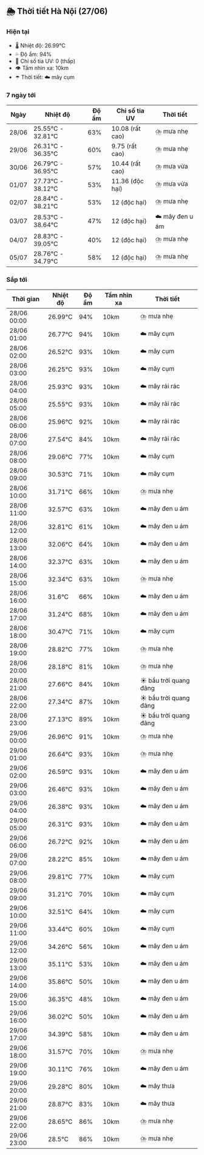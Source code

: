 ## 🌦️ Thời tiết Hà Nội (27/06)

### Hiện tại

- 🌡️ Nhiệt độ: 26.99℃
- 💦 Độ ẩm: 94%
- 🌟 Chỉ số tia UV: 0 (thấp)
- 👁️ Tầm nhìn xa: 10km
- ☂️ Thời tiết: ☁️ mây cụm

### 7 ngày tới

| Ngày | Nhiệt độ | Độ ẩm | Chỉ số tia UV | Thời tiết |
| --- | --- | --- | --- | --- |
| 28/06 | 25.55℃ - 32.81℃ | 63% | 10.08 (rất cao) | ⛈️ mưa nhẹ |
| 29/06 | 26.31℃ - 36.35℃ | 60% | 9.75 (rất cao) | ⛈️ mưa nhẹ |
| 30/06 | 26.79℃ - 36.95℃ | 57% | 10.44 (rất cao) | ⛈️ mưa vừa |
| 01/07 | 27.73℃ - 38.12℃ | 53% | 11.36 (độc hại) | ⛈️ mưa vừa |
| 02/07 | 28.84℃ - 38.21℃ | 53% | 12 (độc hại) | ⛈️ mưa nhẹ |
| 03/07 | 28.53℃ - 38.64℃ | 47% | 12 (độc hại) | ☁️ mây đen u ám |
| 04/07 | 28.83℃ - 39.05℃ | 40% | 12 (độc hại) | ⛈️ mưa nhẹ |
| 05/07 | 28.76℃ - 34.79℃ | 58% | 12 (độc hại) | ⛈️ mưa nhẹ |

### Sắp tới

| Thời gian | Nhiệt độ | Độ ẩm | Tầm nhìn xa | Thời tiết |
| --- | --- | --- | --- | --- |
| 28/06 00:00 | 26.99℃ | 94% | 10km | ⛈️ mưa nhẹ |
| 28/06 01:00 | 26.77℃ | 94% | 10km | ☁️ mây cụm |
| 28/06 02:00 | 26.52℃ | 93% | 10km | ☁️ mây cụm |
| 28/06 03:00 | 26.25℃ | 93% | 10km | ☁️ mây cụm |
| 28/06 04:00 | 25.93℃ | 93% | 10km | ☁️ mây rải rác |
| 28/06 05:00 | 25.55℃ | 93% | 10km | ☁️ mây rải rác |
| 28/06 06:00 | 25.96℃ | 92% | 10km | ☁️ mây rải rác |
| 28/06 07:00 | 27.54℃ | 84% | 10km | ☁️ mây rải rác |
| 28/06 08:00 | 29.06℃ | 77% | 10km | ☁️ mây cụm |
| 28/06 09:00 | 30.53℃ | 71% | 10km | ☁️ mây cụm |
| 28/06 10:00 | 31.71℃ | 66% | 10km | ⛈️ mưa nhẹ |
| 28/06 11:00 | 32.57℃ | 63% | 10km | ☁️ mây đen u ám |
| 28/06 12:00 | 32.81℃ | 61% | 10km | ☁️ mây đen u ám |
| 28/06 13:00 | 32.06℃ | 64% | 10km | ☁️ mây đen u ám |
| 28/06 14:00 | 32.37℃ | 63% | 10km | ☁️ mây đen u ám |
| 28/06 15:00 | 32.34℃ | 63% | 10km | ⛈️ mưa nhẹ |
| 28/06 16:00 | 31.6℃ | 66% | 10km | ☁️ mây đen u ám |
| 28/06 17:00 | 31.24℃ | 68% | 10km | ☁️ mây đen u ám |
| 28/06 18:00 | 30.47℃ | 71% | 10km | ☁️ mây cụm |
| 28/06 19:00 | 28.82℃ | 77% | 10km | ⛈️ mưa nhẹ |
| 28/06 20:00 | 28.18℃ | 81% | 10km | ⛈️ mưa nhẹ |
| 28/06 21:00 | 27.66℃ | 84% | 10km | ☀️ bầu trời quang đãng |
| 28/06 22:00 | 27.34℃ | 87% | 10km | ☀️ bầu trời quang đãng |
| 28/06 23:00 | 27.13℃ | 89% | 10km | ☀️ bầu trời quang đãng |
| 29/06 00:00 | 26.96℃ | 91% | 10km | ⛈️ mưa nhẹ |
| 29/06 01:00 | 26.64℃ | 93% | 10km | ⛈️ mưa nhẹ |
| 29/06 02:00 | 26.59℃ | 93% | 10km | ☁️ mây đen u ám |
| 29/06 03:00 | 26.46℃ | 93% | 10km | ☁️ mây đen u ám |
| 29/06 04:00 | 26.38℃ | 93% | 10km | ☁️ mây đen u ám |
| 29/06 05:00 | 26.31℃ | 93% | 10km | ☁️ mây đen u ám |
| 29/06 06:00 | 26.72℃ | 92% | 10km | ☁️ mây đen u ám |
| 29/06 07:00 | 28.22℃ | 85% | 10km | ☁️ mây đen u ám |
| 29/06 08:00 | 29.81℃ | 77% | 10km | ☁️ mây cụm |
| 29/06 09:00 | 31.21℃ | 70% | 10km | ☁️ mây cụm |
| 29/06 10:00 | 32.51℃ | 64% | 10km | ☁️ mây cụm |
| 29/06 11:00 | 33.44℃ | 60% | 10km | ☁️ mây cụm |
| 29/06 12:00 | 34.26℃ | 56% | 10km | ☁️ mây đen u ám |
| 29/06 13:00 | 35.11℃ | 53% | 10km | ☁️ mây đen u ám |
| 29/06 14:00 | 35.86℃ | 50% | 10km | ☁️ mây đen u ám |
| 29/06 15:00 | 36.35℃ | 48% | 10km | ☁️ mây đen u ám |
| 29/06 16:00 | 36.02℃ | 50% | 10km | ☁️ mây đen u ám |
| 29/06 17:00 | 34.39℃ | 58% | 10km | ☁️ mây đen u ám |
| 29/06 18:00 | 31.57℃ | 70% | 10km | ⛈️ mưa nhẹ |
| 29/06 19:00 | 30.11℃ | 76% | 10km | ☁️ mây đen u ám |
| 29/06 20:00 | 29.28℃ | 80% | 10km | ☁️ mây thưa |
| 29/06 21:00 | 28.87℃ | 83% | 10km | ☁️ mây thưa |
| 29/06 22:00 | 28.65℃ | 86% | 10km | ⛈️ mưa nhẹ |
| 29/06 23:00 | 28.5℃ | 86% | 10km | ⛈️ mưa nhẹ |
